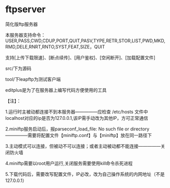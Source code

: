 # ftpserver
简化版ftp服务器

本服务器支持命令：USER,PASS,CWD,CDUP,PORT,QUIT,PASV,TYPE,RETR,STOR,LIST,PWD,MKD,RMD,DELE,RNRT,RNTO,SYST,FEAT,SIZE，QUIT

支持[上传下载限速]、[断点续传]、[用户鉴权]、[空闲断开]、[加载配置文件]

src/下为源码

tool/下leapftp为测试客户端

editplus是为了在服务器上编写代码方便使用的工具

【注】：

1.运行时主被动都连接不到本服务器—————应检查 /etc/hosts 文件中localhost对应的ip是否为127.0.0.1,该IP需手动改为其他IP，方可正常通信

2.miniftp服务启动后，报parseconf_load_file: No such file or directory—————需要将配置文件【miniftp.conf】与【miniftp】放在同一路径下

3.主动模式可以连接，但被动不可以连接；或者主动被动都不能连接—————关闭防火墙

4.miniftp需要以root用户运行,关闭服务需要使用kill命令杀死进程

5.下载代码后，需要改写配置文件，IP必改，改为自己操作系统的内网地址（不是127.0.0.1）
